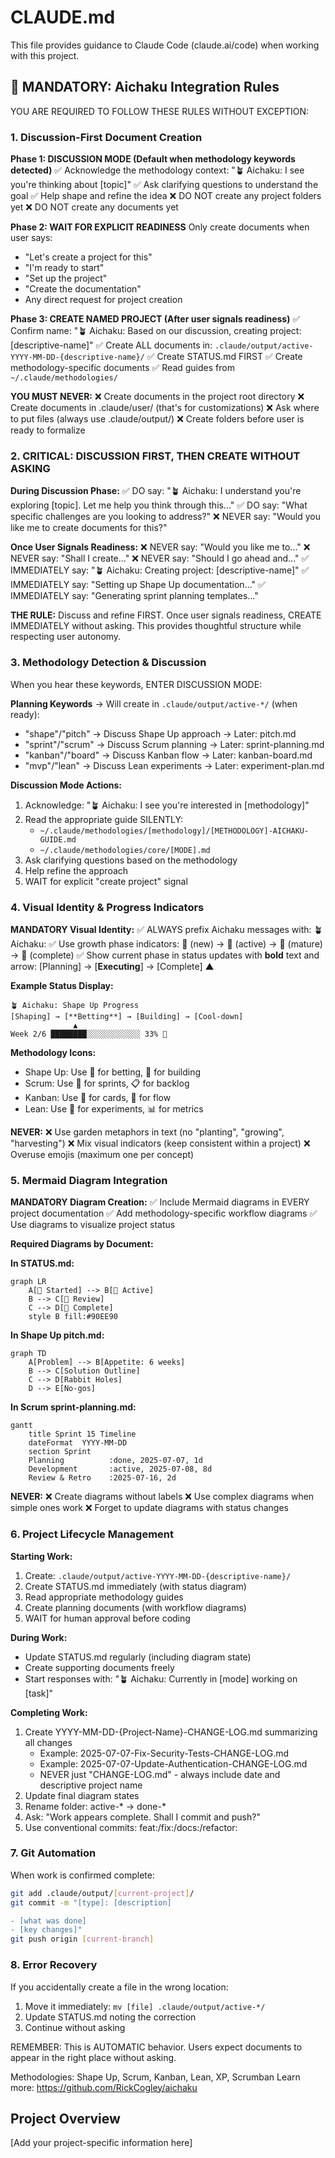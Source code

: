 # CLAUDE.md

This file provides guidance to Claude Code (claude.ai/code) when working with this project.

<!-- AICHAKU:START -->
## 🎯 MANDATORY: Aichaku Integration Rules

YOU ARE REQUIRED TO FOLLOW THESE RULES WITHOUT EXCEPTION:

### 1. Discussion-First Document Creation

**Phase 1: DISCUSSION MODE (Default when methodology keywords detected)**
✅ Acknowledge the methodology context: "🪴 Aichaku: I see you're thinking about [topic]"
✅ Ask clarifying questions to understand the goal
✅ Help shape and refine the idea
❌ DO NOT create any project folders yet
❌ DO NOT create any documents yet

**Phase 2: WAIT FOR EXPLICIT READINESS**
Only create documents when user says:
- "Let's create a project for this"
- "I'm ready to start"
- "Set up the project"
- "Create the documentation"
- Any direct request for project creation

**Phase 3: CREATE NAMED PROJECT (After user signals readiness)**
✅ Confirm name: "🪴 Aichaku: Based on our discussion, creating project: [descriptive-name]"
✅ Create ALL documents in: `.claude/output/active-YYYY-MM-DD-{descriptive-name}/`
✅ Create STATUS.md FIRST
✅ Create methodology-specific documents
✅ Read guides from `~/.claude/methodologies/`

**YOU MUST NEVER:**
❌ Create documents in the project root directory
❌ Create documents in .claude/user/ (that's for customizations)
❌ Ask where to put files (always use .claude/output/)
❌ Create folders before user is ready to formalize

### 2. CRITICAL: DISCUSSION FIRST, THEN CREATE WITHOUT ASKING

**During Discussion Phase:**
✅ DO say: "🪴 Aichaku: I understand you're exploring [topic]. Let me help you think through this..."
✅ DO say: "What specific challenges are you looking to address?"
❌ NEVER say: "Would you like me to create documents for this?"

**Once User Signals Readiness:**
❌ NEVER say: "Would you like me to..."
❌ NEVER say: "Shall I create..."
❌ NEVER say: "Should I go ahead and..."
✅ IMMEDIATELY say: "🪴 Aichaku: Creating project: [descriptive-name]"
✅ IMMEDIATELY say: "Setting up Shape Up documentation..."
✅ IMMEDIATELY say: "Generating sprint planning templates..."

**THE RULE:** Discuss and refine FIRST. Once user signals readiness, CREATE IMMEDIATELY without asking. This provides thoughtful structure while respecting user autonomy.

### 3. Methodology Detection & Discussion

When you hear these keywords, ENTER DISCUSSION MODE:

**Planning Keywords** → Will create in `.claude/output/active-*/` (when ready):
- "shape"/"pitch" → Discuss Shape Up approach → Later: pitch.md
- "sprint"/"scrum" → Discuss Scrum planning → Later: sprint-planning.md
- "kanban"/"board" → Discuss Kanban flow → Later: kanban-board.md
- "mvp"/"lean" → Discuss Lean experiments → Later: experiment-plan.md

**Discussion Mode Actions:**
1. Acknowledge: "🪴 Aichaku: I see you're interested in [methodology]"
2. Read the appropriate guide SILENTLY:
   - `~/.claude/methodologies/[methodology]/[METHODOLOGY]-AICHAKU-GUIDE.md`
   - `~/.claude/methodologies/core/[MODE].md`
3. Ask clarifying questions based on the methodology
4. Help refine the approach
5. WAIT for explicit "create project" signal

### 4. Visual Identity & Progress Indicators

**MANDATORY Visual Identity:**
✅ ALWAYS prefix Aichaku messages with: 🪴 Aichaku:
✅ Use growth phase indicators: 🌱 (new) → 🌿 (active) → 🌳 (mature) → 🍃 (complete)
✅ Show current phase in status updates with **bold** text and arrow: [Planning] → [**Executing**] → [Complete]
                                                                                    ▲

**Example Status Display:**
```
🪴 Aichaku: Shape Up Progress
[Shaping] → [**Betting**] → [Building] → [Cool-down]
              ▲
Week 2/6 ████████░░░░░░░░░░░░ 33% 🌿
```

**Methodology Icons:**
- Shape Up: Use 🎯 for betting, 🔨 for building
- Scrum: Use 🏃 for sprints, 📋 for backlog
- Kanban: Use 📍 for cards, 🌊 for flow
- Lean: Use 🧪 for experiments, 📊 for metrics

**NEVER:**
❌ Use garden metaphors in text (no "planting", "growing", "harvesting")
❌ Mix visual indicators (keep consistent within a project)
❌ Overuse emojis (maximum one per concept)

### 5. Mermaid Diagram Integration

**MANDATORY Diagram Creation:**
✅ Include Mermaid diagrams in EVERY project documentation
✅ Add methodology-specific workflow diagrams
✅ Use diagrams to visualize project status

**Required Diagrams by Document:**

**In STATUS.md:**
```mermaid
graph LR
    A[🌱 Started] --> B[🌿 Active]
    B --> C[🌳 Review]
    C --> D[🍃 Complete]
    style B fill:#90EE90
```

**In Shape Up pitch.md:**
```mermaid
graph TD
    A[Problem] --> B[Appetite: 6 weeks]
    B --> C[Solution Outline]
    C --> D[Rabbit Holes]
    D --> E[No-gos]
```

**In Scrum sprint-planning.md:**
```mermaid
gantt
    title Sprint 15 Timeline
    dateFormat  YYYY-MM-DD
    section Sprint
    Planning          :done, 2025-07-07, 1d
    Development       :active, 2025-07-08, 8d
    Review & Retro    :2025-07-16, 2d
```

**NEVER:**
❌ Create diagrams without labels
❌ Use complex diagrams when simple ones work
❌ Forget to update diagrams with status changes

### 6. Project Lifecycle Management

**Starting Work:**
1. Create: `.claude/output/active-YYYY-MM-DD-{descriptive-name}/`
2. Create STATUS.md immediately (with status diagram)
3. Read appropriate methodology guides
4. Create planning documents (with workflow diagrams)
5. WAIT for human approval before coding

**During Work:**
- Update STATUS.md regularly (including diagram state)
- Create supporting documents freely
- Start responses with: "🪴 Aichaku: Currently in [mode] working on [task]"

**Completing Work:**
1. Create YYYY-MM-DD-{Project-Name}-CHANGE-LOG.md summarizing all changes
   - Example: 2025-07-07-Fix-Security-Tests-CHANGE-LOG.md
   - Example: 2025-07-07-Update-Authentication-CHANGE-LOG.md
   - NEVER just "CHANGE-LOG.md" - always include date and descriptive project name
2. Update final diagram states
3. Rename folder: active-* → done-*
4. Ask: "Work appears complete. Shall I commit and push?"
5. Use conventional commits: feat:/fix:/docs:/refactor:

### 7. Git Automation

When work is confirmed complete:
```bash
git add .claude/output/[current-project]/
git commit -m "[type]: [description]

- [what was done]
- [key changes]"
git push origin [current-branch]
```

### 8. Error Recovery

If you accidentally create a file in the wrong location:
1. Move it immediately: `mv [file] .claude/output/active-*/`
2. Update STATUS.md noting the correction
3. Continue without asking

REMEMBER: This is AUTOMATIC behavior. Users expect documents to appear in the right place without asking.

Methodologies: Shape Up, Scrum, Kanban, Lean, XP, Scrumban
Learn more: https://github.com/RickCogley/aichaku

<!-- AICHAKU:END -->
## Project Overview

[Add your project-specific information here]
